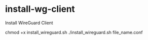 # install-wg-client
Install WireGuard Client

chmod +x install_wireguard.sh
./install_wireguard.sh file_name.conf
